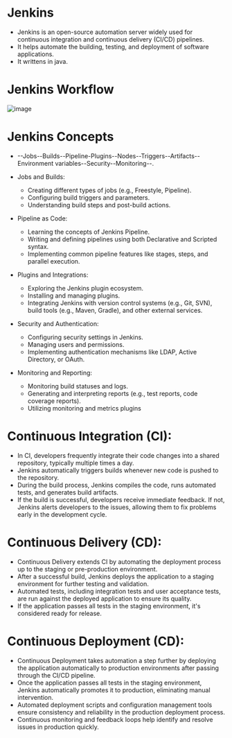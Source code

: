 # Jenkins
* Jenkins is an open-source automation server widely used for continuous integration and continuous delivery (CI/CD) pipelines.
* It helps automate the building, testing, and deployment of software applications.
* It writtens in java.

# Jenkins Workflow
![image](https://github.com/SalmanrasheedMohammed/Jenkins/assets/101308889/6420228e-aada-466d-953c-f1d4e5763754)

# Jenkins Concepts
* --Jobs--Builds--Pipeline-Plugins--Nodes--Triggers--Artifacts--Environment variables--Security--Monitoring--.

* Jobs and Builds:
  * Creating different types of jobs (e.g., Freestyle, Pipeline).
  * Configuring build triggers and parameters.
  * Understanding build steps and post-build actions.

* Pipeline as Code:
  * Learning the concepts of Jenkins Pipeline.
  * Writing and defining pipelines using both Declarative and Scripted syntax.
  * Implementing common pipeline features like stages, steps, and parallel execution.

* Plugins and Integrations:
  * Exploring the Jenkins plugin ecosystem.
  * Installing and managing plugins.
  * Integrating Jenkins with version control systems (e.g., Git, SVN), build tools (e.g., Maven, Gradle), and other external services.

* Security and Authentication:
  * Configuring security settings in Jenkins.
  * Managing users and permissions.
  * Implementing authentication mechanisms like LDAP, Active Directory, or OAuth.

* Monitoring and Reporting:
  * Monitoring build statuses and logs.
  * Generating and interpreting reports (e.g., test reports, code coverage reports).
  * Utilizing monitoring and metrics plugins

# Continuous Integration (CI):
 * In CI, developers frequently integrate their code changes into a shared repository, typically multiple times a day.
 * Jenkins automatically triggers builds whenever new code is pushed to the repository.
 * During the build process, Jenkins compiles the code, runs automated tests, and generates build artifacts.
 * If the build is successful, developers receive immediate feedback. If not, Jenkins alerts developers to the issues, allowing them to fix problems early in the development cycle.

# Continuous Delivery (CD):
 * Continuous Delivery extends CI by automating the deployment process up to the staging or pre-production environment.
 * After a successful build, Jenkins deploys the application to a staging environment for further testing and validation.
 * Automated tests, including integration tests and user acceptance tests, are run against the deployed application to ensure its quality.
 * If the application passes all tests in the staging environment, it's considered ready for release.

# Continuous Deployment (CD):
 * Continuous Deployment takes automation a step further by deploying the application automatically to production environments after passing through the CI/CD pipeline.
 * Once the application passes all tests in the staging environment, Jenkins automatically promotes it to production, eliminating manual intervention.
 * Automated deployment scripts and configuration management tools ensure consistency and reliability in the production deployment process.
 * Continuous monitoring and feedback loops help identify and resolve issues in production quickly.
